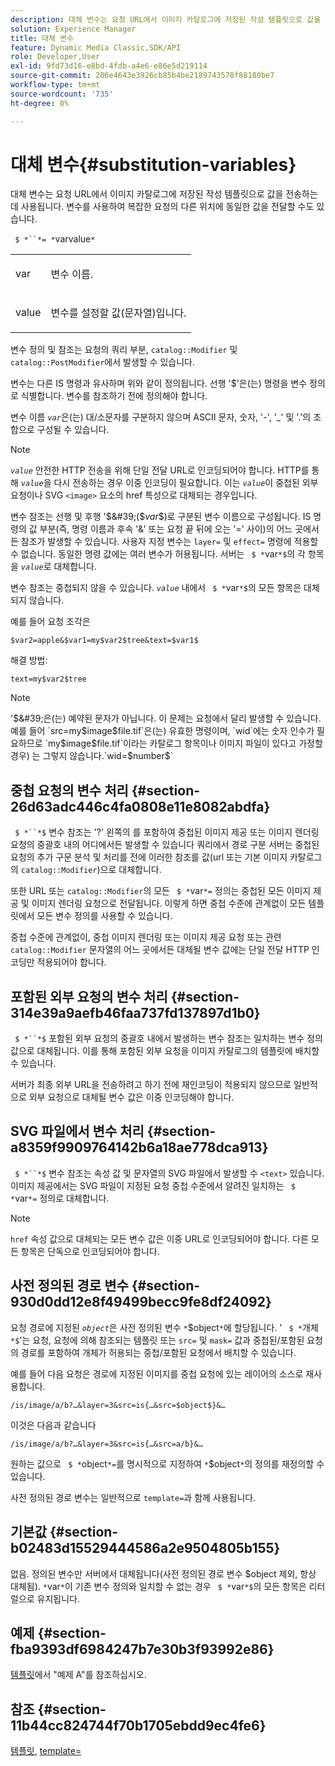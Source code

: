 ```yaml
---
description: 대체 변수는 요청 URL에서 이미지 카탈로그에 저장된 작성 템플릿으로 값을 전송하는 데 사용됩니다. 변수를 사용하여 복잡한 요청의 다른 위치에 동일한 값을 전달할 수도 있습니다.
solution: Experience Manager
title: 대체 변수
feature: Dynamic Media Classic,SDK/API
role: Developer,User
exl-id: 9fd73d16-e8bd-4fdb-a4e6-e86e5d219114
source-git-commit: 206e4643e3926cb85b4be2189743578f88180be7
workflow-type: tm+mt
source-wordcount: '735'
ht-degree: 0%

---
```


# 대체 변수{#substitution-variables}

대체 변수는 요청 URL에서 이미지 카탈로그에 저장된 작성 템플릿으로 값을 전송하는 데 사용됩니다. 변수를 사용하여 복잡한 요청의 다른 위치에 동일한 값을 전달할 수도 있습니다.

` $ *``*= *`varvalue`*`

<table id="simpletable_EFEC66C23CE949EFACDC415A954DF323"> 
 <tr class="strow"> 
  <td class="stentry"> <p> <span class="codeph"> <span class="varname"> var  </span> </span> </p> </td> 
  <td class="stentry"> <p>변수 이름. </p> </td> 
 </tr> 
 <tr class="strow"> 
  <td class="stentry"> <p> <span class="codeph"> <span class="varname"> value  </span> </span> </p> </td> 
  <td class="stentry"> <p>변수를 설정할 값(문자열)입니다. </p> </td> 
 </tr> 
</table>

변수 정의 및 참조는 요청의 쿼리 부분, `catalog::Modifier` 및 `catalog::PostModifier`에서 발생할 수 있습니다.

변수는 다른 IS 명령과 유사하며 위와 같이 정의됩니다. 선행 &#39;$&#39;은(는) 명령을 변수 정의로 식별합니다. 변수를 참조하기 전에 정의해야 합니다.

변수 이름 *`var`*&#x200B;은(는) 대/소문자를 구분하지 않으며 ASCII 문자, 숫자, &#39;-&#39;, &#39;_&#39; 및 &#39;.&#39;의 조합으로 구성될 수 있습니다.

>[!NOTE]
>
>*`value`* 안전한 HTTP 전송을 위해 단일 전달 URL로 인코딩되어야 합니다. HTTP를 통해 *`value`*&#x200B;을 다시 전송하는 경우 이중 인코딩이 필요합니다. 이는 *`value`*&#x200B;이 중첩된 외부 요청이나 SVG `<image>` 요소의 href 특성으로 대체되는 경우입니다.

변수 참조는 선행 및 후행 &#39;$&#39;($*var*$)로 구분된 변수 이름으로 구성됩니다. IS 명령의 값 부분(즉, 명령 이름과 후속 &#39;&amp;&#39; 또는 요청 끝 뒤에 오는 &#39;=&#39; 사이)의 어느 곳에서든 참조가 발생할 수 있습니다. 사용자 지정 변수는 `layer=` 및 `effect=` 명령에 적용할 수 없습니다. 동일한 명령 값에는 여러 변수가 허용됩니다. 서버는 ` $ *`var`*$`의 각 항목을 *`value`*&#x200B;로 대체합니다.

변수 참조는 중첩되지 않을 수 있습니다. *`value`* 내에서 ` $ *`var`*$`의 모든 항목은 대체되지 않습니다.

예를 들어 요청 조각은

`$var2=apple&$var1=my$var2$tree&text=$var1$`

해결 방법:

`text=my$var2$tree`

>[!NOTE]
>
>&#39;$&#39;은(는) 예약된 문자가 아닙니다. 이 문제는 요청에서 달리 발생할 수 있습니다. 예를 들어 `src=my$image$file.tif`은(는) 유효한 명령이며, `wid`에는 숫자 인수가 필요하므로 `my$image$file.tif`이라는 카탈로그 항목이나 이미지 파일이 있다고 가정할 경우) 는 그렇지 않습니다.`wid=$number$`

## 중첩 요청의 변수 처리 {#section-26d63adc446c4fa0808e11e8082abdfa}

` $ *``*$` 변수 참조는 &#39;?&#39; 왼쪽의 를 포함하여 중첩된 이미지 제공 또는 이미지 렌더링 요청의 중괄호 내의 어디에서든 발생할 수 있습니다 쿼리에서 경로 구분 서버는 중첩된 요청의 추가 구문 분석 및 처리를 전에 이러한 참조를 값(url 또는 기본 이미지 카탈로그의 `catalog::Modifier`)으로 대체합니다.

또한 URL 또는 `catalog::Modifier`의 모든 ` $ *`var`*=` 정의는 중첩된 모든 이미지 제공 및 이미지 렌더링 요청으로 전달됩니다. 이렇게 하면 중첩 수준에 관계없이 모든 템플릿에서 모든 변수 정의를 사용할 수 있습니다.

중첩 수준에 관계없이, 중첩 이미지 렌더링 또는 이미지 제공 요청 또는 관련 `catalog::Modifier` 문자열의 어느 곳에서든 대체될 변수 값에는 단일 전달 HTTP 인코딩만 적용되어야 합니다.

## 포함된 외부 요청의 변수 처리 {#section-314e39a9aefb46faa737fd137897d1b0}

` $ *``*$` 포함된 외부 요청의 중괄호 내에서 발생하는 변수 참조는 일치하는 변수 정의 값으로 대체됩니다. 이를 통해 포함된 외부 요청을 이미지 카탈로그의 템플릿에 배치할 수 있습니다.

서버가 최종 외부 URL을 전송하려고 하기 전에 재인코딩이 적용되지 않으므로 일반적으로 외부 요청으로 대체될 변수 값은 이중 인코딩해야 합니다.

## SVG 파일에서 변수 처리 {#section-a8359f9909764142b6a18ae778dca913}

` $ *``*$` 변수 참조는 속성 값 및 문자열의 SVG 파일에서 발생할 수  `<text>` 있습니다. 이미지 제공에서는 SVG 파일이 지정된 요청 중첩 수준에서 알려진 일치하는 ` $ *`var`*=` 정의로 대체합니다.

>[!NOTE]
>
>`href` 속성 값으로 대체되는 모든 변수 값은 이중 URL로 인코딩되어야 합니다. 다른 모든 항목은 단독으로 인코딩되어야 합니다.

## 사전 정의된 경로 변수 {#section-930d0dd12e8f49499becc9fe8df24092}

요청 경로에 지정된 *`object`*&#x200B;은 사전 정의된 변수 `*`$object`*`에 할당됩니다. &#39; ` $ *`개체`*$`&#39;는 요청, 요청에 의해 참조되는 템플릿 또는 `src=` 및 `mask=` 값과 중첩된/포함된 요청의 경로를 포함하여 개체가 허용되는 중첩/포함된 요청에서 배치할 수 있습니다.

예를 들어 다음 요청은 경로에 지정된 이미지를 중첩 요청에 있는 레이어의 소스로 재사용합니다.

`/is/image/a/b?…&layer=3&src=is{…&src=$object$}&…`

이것은 다음과 같습니다

`/is/image/a/b?…&layer=3&src=is{…&src=a/b}&…`

원하는 값으로 ` $ *`object`*=`를 명시적으로 지정하여 `*`$object`*`의 정의를 재정의할 수 있습니다.

사전 정의된 경로 변수는 일반적으로 `template=`과 함께 사용됩니다.

## 기본값 {#section-b02483d15529444586a2e9504805b155}

없음. 정의된 변수만 서버에서 대체됩니다(사전 정의된 경로 변수 $object 제외, 항상 대체됨). `*`var`*`이 기존 변수 정의와 일치할 수 없는 경우 ` $ *`var`*$`의 모든 항목은 리터럴으로 유지됩니다.

## 예제 {#section-fba9393df6984247b7e30b3f93992e86}

[템플릿](../../../../../is-api/http-ref/image-serving-api-ref/c-http-protocol-reference/c-templates/c-templates.md#concept-3cd2d2adae0e41b2979b9640244d4d3e)에서 &quot;예제 A&quot;를 참조하십시오.

## 참조 {#section-11b44cc824744f70b1705ebdd9ec4fe6}

[템플릿](../../../../../is-api/http-ref/image-serving-api-ref/c-http-protocol-reference/c-templates/c-templates.md#concept-3cd2d2adae0e41b2979b9640244d4d3e),  [template=](../../../../../is-api/http-ref/image-serving-api-ref/c-http-protocol-reference/c-command-reference/r-template.md#reference-3beccaa462a64bf0ba867e5c8fd0bd14)
